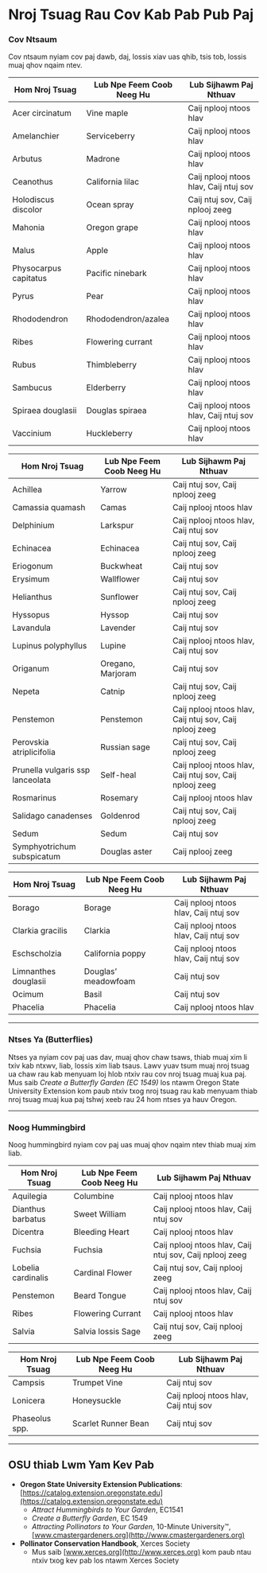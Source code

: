 # Nroj Tsuag Rau Cov Kab Pab Pub Paj

### Cov Ntsaum

Cov ntsaum nyiam cov paj dawb, daj, lossis xiav uas qhib, tsis tob, lossis muaj qhov nqaim ntev.


| Hom Nroj Tsuag            | Lub Npe Feem Coob Neeg Hu | Lub Sijhawm Paj Nthuav     |
|---------------------------|---------------------------|----------------------------|
| Acer circinatum           | Vine maple                | Caij nplooj ntoos hlav     |
| Amelanchier               | Serviceberry              | Caij nplooj ntoos hlav     |
| Arbutus                   | Madrone                   | Caij nplooj ntoos hlav     |
| Ceanothus                 | California lilac          | Caij nplooj ntoos hlav, Caij ntuj sov |
| Holodiscus discolor       | Ocean spray               | Caij ntuj sov, Caij nplooj zeeg |
| Mahonia                   | Oregon grape              | Caij nplooj ntoos hlav     |
| Malus                     | Apple                     | Caij nplooj ntoos hlav     |
| Physocarpus capitatus     | Pacific ninebark          | Caij nplooj ntoos hlav     |
| Pyrus                     | Pear                      | Caij nplooj ntoos hlav     |
| Rhododendron              | Rhododendron/azalea       | Caij nplooj ntoos hlav     |
| Ribes                     | Flowering currant         | Caij nplooj ntoos hlav     |
| Rubus                     | Thimbleberry              | Caij nplooj ntoos hlav     |
| Sambucus                  | Elderberry                | Caij nplooj ntoos hlav     |
| Spiraea douglasii         | Douglas spiraea           | Caij nplooj ntoos hlav, Caij ntuj sov |
| Vaccinium                 | Huckleberry               | Caij nplooj ntoos hlav     |


| Hom Nroj Tsuag                | Lub Npe Feem Coob Neeg Hu | Lub Sijhawm Paj Nthuav     |
|-------------------------------|---------------------------|----------------------------|
| Achillea                      | Yarrow                    | Caij ntuj sov, Caij nplooj zeeg |
| Camassia quamash              | Camas                     | Caij nplooj ntoos hlav     |
| Delphinium                    | Larkspur                  | Caij nplooj ntoos hlav, Caij ntuj sov |
| Echinacea                     | Echinacea                 | Caij ntuj sov, Caij nplooj zeeg |
| Eriogonum                     | Buckwheat                 | Caij ntuj sov              |
| Erysimum                      | Wallflower                | Caij ntuj sov              |
| Helianthus                    | Sunflower                 | Caij ntuj sov, Caij nplooj zeeg |
| Hyssopus                      | Hyssop                    | Caij ntuj sov              |
| Lavandula                     | Lavender                  | Caij ntuj sov              |
| Lupinus polyphyllus           | Lupine                    | Caij nplooj ntoos hlav, Caij ntuj sov |
| Origanum                      | Oregano, Marjoram         | Caij ntuj sov              |
| Nepeta                        | Catnip                    | Caij ntuj sov, Caij nplooj zeeg |
| Penstemon                     | Penstemon                 | Caij nplooj ntoos hlav, Caij ntuj sov, Caij nplooj zeeg |
| Perovskia atriplicifolia      | Russian sage              | Caij ntuj sov, Caij nplooj zeeg |
| Prunella vulgaris ssp lanceolata | Self-heal            | Caij nplooj ntoos hlav, Caij ntuj sov, Caij nplooj zeeg |
| Rosmarinus                    | Rosemary                  | Caij nplooj ntoos hlav     |
| Salidago canadenses           | Goldenrod                 | Caij ntuj sov, Caij nplooj zeeg |
| Sedum                         | Sedum                     | Caij ntuj sov              |
| Symphyotrichum subspicatum    | Douglas aster             | Caij nplooj zeeg           |


| Hom Nroj Tsuag       | Lub Npe Feem Coob Neeg Hu | Lub Sijhawm Paj Nthuav     |
|----------------------|---------------------------|----------------------------|
| Borago               | Borage                    | Caij nplooj ntoos hlav, Caij ntuj sov |
| Clarkia gracilis     | Clarkia                   | Caij nplooj ntoos hlav, Caij ntuj sov |
| Eschscholzia         | California poppy          | Caij nplooj ntoos hlav, Caij ntuj sov |
| Limnanthes douglasii | Douglas’ meadowfoam       | Caij ntuj sov              |
| Ocimum               | Basil                     | Caij ntuj sov              |
| Phacelia             | Phacelia                  | Caij nplooj ntoos hlav     |

---

### Ntses Ya (Butterflies)

Ntses ya nyiam cov paj uas dav, muaj qhov chaw tsaws, thiab muaj xim li txiv kab ntxwv, liab, lossis xim liab tsaus. Lawv yuav tsum muaj nroj tsuag ua chaw rau kab menyuam loj hlob ntxiv rau cov nroj tsuag muaj kua paj. Mus saib *Create a Butterfly Garden (EC 1549)* los ntawm Oregon State University Extension kom paub ntxiv txog nroj tsuag rau kab menyuam thiab nroj tsuag muaj kua paj tshwj xeeb rau 24 hom ntses ya hauv Oregon.

---

### Noog Hummingbird

Noog hummingbird nyiam cov paj uas muaj qhov nqaim ntev thiab muaj xim liab.


| Hom Nroj Tsuag      | Lub Npe Feem Coob Neeg Hu | Lub Sijhawm Paj Nthuav     |
|---------------------|---------------------------|----------------------------|
| Aquilegia           | Columbine                 | Caij nplooj ntoos hlav     |
| Dianthus barbatus   | Sweet William             | Caij nplooj ntoos hlav, Caij ntuj sov |
| Dicentra            | Bleeding Heart            | Caij nplooj ntoos hlav     |
| Fuchsia             | Fuchsia                   | Caij nplooj ntoos hlav, Caij ntuj sov, Caij nplooj zeeg |
| Lobelia cardinalis  | Cardinal Flower           | Caij ntuj sov, Caij nplooj zeeg |
| Penstemon           | Beard Tongue              | Caij nplooj ntoos hlav, Caij ntuj sov |
| Ribes               | Flowering Currant         | Caij nplooj ntoos hlav     |
| Salvia              | Salvia lossis Sage        | Caij ntuj sov, Caij nplooj zeeg |


| Hom Nroj Tsuag   | Lub Npe Feem Coob Neeg Hu | Lub Sijhawm Paj Nthuav     |
|------------------|---------------------------|----------------------------|
| Campsis          | Trumpet Vine              | Caij ntuj sov              |
| Lonicera         | Honeysuckle               | Caij nplooj ntoos hlav, Caij ntuj sov |
| Phaseolus spp.   | Scarlet Runner Bean       | Caij ntuj sov              |

---

## OSU thiab Lwm Yam Kev Pab

- **Oregon State University Extension Publications**: [https://catalog.extension.oregonstate.edu](https://catalog.extension.oregonstate.edu)
    - *Attract Hummingbirds to Your Garden*, EC1541
    - *Create a Butterfly Garden*, EC 1549
    - *Attracting Pollinators to Your Garden*, 10-Minute University™, [www.cmastergardeners.org](http://www.cmastergardeners.org)
- **Pollinator Conservation Handbook**, Xerces Society
    - Mus saib [www.xerces.org](http://www.xerces.org) kom paub ntau ntxiv txog kev pab los ntawm Xerces Society
